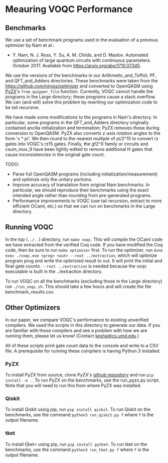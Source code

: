 # Meauring VOQC Performance

## Benchmarks

We use a set of benchmark programs used in the evaluation of a previous optimizer by Nam et al.:
- Y. Nam, N. J. Ross, Y. Su, A. M. Childs, and D. Maslov. Automated optimization of large quantum circuits with continuous parameters. October 2017. Available from https://arxiv.org/abs/1710.07345.

We use the versions of the benchmarks in our Arithmetic_and_Toffoli, PF, and QFT_and_Adders directories.
These benchmarks were taken from the https://github.com/njross/optimizer and converted to OpenQASM using [PyZX](https://github.com/Quantomatic/pyzx)'s `from_quipper_file` function. Currently, VOQC cannot handle the programs in the Large directory; these programs cause a stack overflow. We can (and will) solve this problem by rewriting our optimization code to be tail recursive.

We have made some modifications to the programs in Nam's directory. In particular, some programs in the QFT_and_Adders directory originally contained ancilla initialization and termination; PyZX removes these during conversion to OpenQASM. PyZX also converts z-axis rotation angles to the form 'x * pi'. We then round to the nearest multiple of pi/2^15 to convert rz gates into VOQC's rz15 gates. Finally, the gf2^X family or circuits and csum_mux_9 have been lightly edited to remove additional H gates that cause inconsistencies in the original gate count.

TODO:
* Parse full OpenQASM programs (including initialization/measurement) and optimize only the unitary portions.
* Improve accuracy of translation from original Nam benchmarks. In particular, we should reproduce their benchmarks using the exact intended angle rather than rounding from pre-generated programs.
* Performance improvements to VOQC (use tail recursion, extract to more efficient OCaml, etc.) so that we can run on benchmarks in the Large directory.

## Running VOQC

In the top (`../..`) directory, run `make voqc`. This will compile the OCaml code we have extracted from the verified Coq code. If you have modified the Coq code, then be sure to run `make optimizer` first. To run the optimizer, run `dune exec ./voqc.exe <prog> <out> --root ../extraction`, which will optimize program prog and write the optimized result to out. It will print the initial and final gate counts. `--root ../extraction` is needed because the voqc executable is built in the ../extraction directory.

To run VOQC on all the benchmarks (excluding those in the Large directory) run `./run_voqc.sh`. This should take a few hours and will create the file benchmark_results.csv.

## Other Optimizers

In our paper, we compare VOQC's performance to existing unverified compilers. We used the scripts in this directory to generate our data. If you are familiar with these compilers and see a problem with how we are running them, please let us know! (Contact <kesha@cs.umd.edu>.)

All of these scripts print gate count data to the console and write to a CSV file. A prerequisite for running these compilers is having Python 3 installed.

### PyZX

To install PyZX from source, clone PyZX's [github repository](https://github.com/Quantomatic/pyzx) and run `pip install -e .`. To run PyZX on the benchmarks, use the run_pyzx.py script. Note that you will need to run this from where PyZX was installed.

### Qiskit

To install Qiskit using pip, run `pip install qiskit`. To run Qiskit on the benchmarks, use the command `python3 run_qiskit.py f` where `f` is the output filename.

### tket

To install t|ket> using pip, run `pip install pytket`. To run tket on the benchmarks, use the command `python3 run_tket.py f` where `f` is the output filename.

